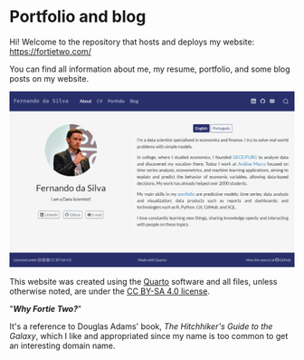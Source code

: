 # Portfolio and blog

Hi! Welcome to the repository that hosts and deploys my website: <https://fortietwo.com/>

You can find all information about me, my resume, portfolio, and some blog posts on my website.

![](images/about_printscreen.png)

This website was created using the [Quarto](https://quarto.org/) software and all files, unless otherwise noted, are under the [CC BY-SA 4.0 license](https://creativecommons.org/licenses/by-sa/4.0/).

"**_Why Fortie Two?_**"

It's a reference to Douglas Adams' book, *The Hitchhiker's Guide to the Galaxy*, which I like and appropriated since my name is too common to get an interesting domain name.
